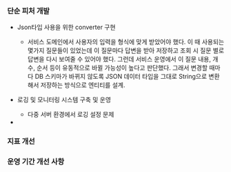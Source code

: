 
### 단순 피처 개발

- Json타입 사용을 위한 converter 구현
	- 서비스 도메인에서 사용자의 입력을 형식에 맞게 받았어야 했다. 이 때 사용되는 몇가지 질문들이 있었는데 이 질문마다 답변을 받아 저장하고 조회 시 질문 별로 답변을 다시 보여줄 수 있어야 했다. 그런데 서비스 운영에서 이 질문 내용, 개수, 순서 등이 유동적으로 바뀔 가능성이 높다고 판단했다. 그래서 변경할 때마다 DB 스키마가 바뀌지 않도록 JSON 데이터 타입을 그대로 String으로 변환해서 저장하는 방식으로 엔티티를 설계.

- 로깅 및 모니터링 시스템 구축 및 운영
	- 다중 서버 환경에서 로깅 설정 문제
- 


### 지표 개선


### 운영 기간 개선 사항

